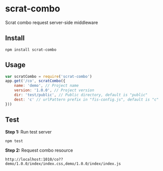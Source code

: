 # scrat-combo
Scrat combo request server-side middleware

## Install

```npm
npm install scrat-combo
```

## Usage

```js
var scratCombo = require('scrat-combo')
app.get('/co', scratCombo({
    name: 'demo', // Project name
    version: '1.0.0', // Project version
    dir: 'test/public', // Public directory, default is "public"
    dest: 'c' // urlPattern prefix in "fis-config.js", default is "c"
}))
```

## Test

**Step 1:** 
Run test server

```bash
npm test
```

**Step 2:**
Request combo resource

```url
http://localhost:1010/co??demo/1.0.0/index/index.css,demo/1.0.0/index/index.js
```


